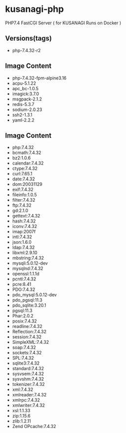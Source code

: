 # kusanagi-php
PHP7.4 FastCGI Server ( for KUSANAGI Runs on Docker )

## Versions(tags)
- php-7.4.32-r2

## Image Content
- php-7.4.32-fpm-alpine3.16
- acpu-5.1.22
- apc_bc-1.0.5
- imagick:3.7.0
- msgpack-2.1.2
- redis-5.3.7
- sodium-2.0.23
- ssh2-1.3.1
- yaml-2.2.2

## Image Content
- php:7.4.32
- bcmath:7.4.32
- bz2:1.0.6
- calendar:7.4.32
- ctype:7.4.32
- curl:7.65.1
- date:7.4.32
- dom:20031129
- exif:7.4.32
- fileinfo:1.0.5
- filter:7.4.32
- ftp:7.4.32
- gd:2.1.0
- gettext:7.4.32
- hash:7.4.32
- iconv:7.4.32
- imap:2007f
- intl:7.4.32
- json:1.6.0
- ldap:7.4.32
- libxml:2.9.10
- mbstring:7.4.32
- mysqli:5.0.12-dev
- mysqlnd:7.4.32
- openssl:1.1.1d
- pcntl:7.4.32
- pcre:8.41
- PDO:7.4.32
- pdo_mysql:5.0.12-dev
- pdo_pgsql:11.3
- pdo_sqlite:3.20.1
- pgsql:11.3
- Phar:2.0.2
- posix:7.4.32
- readline:7.4.32
- Reflection:7.4.32
- session:7.4.32
- SimpleXML:7.4.32
- soap:7.4.32
- sockets:7.4.32
- SPL:7.4.32
- sqlite3:7.4.32
- standard:7.4.32
- sysvsem:7.4.32
- sysvshm:7.4.32
- tokenizer:7.4.32
- xml:7.4.32
- xmlreader:7.4.32
- xmlrpc:7.4.32
- xmlwriter:7.4.32
- xsl:1.1.33
- zip:1.15.6
- zlib:1.2.11
- Zend OPcache:7.4.32

